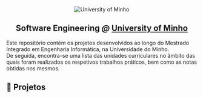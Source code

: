 <div align="center">
  <img src="https://www.eng.uminho.pt/SiteAssets/Logo.PNG" alt="University of Minho">
  <br>
  <h2>
  <strong>Software Engineering</strong>
  <em>@</em>
  <strong><a href="https://www.uminho.pt/EN/">University of Minho</a></strong>
  </h2>
</div>

Este repositório contém os projetos desenvolvidos ao longo do Mestrado Integrado em Engenharia Informática, na Universidade do Minho.   
De seguida, encontra-se uma lista das unidades curriculares no âmbito das quais foram realizados os respetivos trabalhos práticos, bem como as notas obtidas nos mesmos.

## :memo: Projetos
